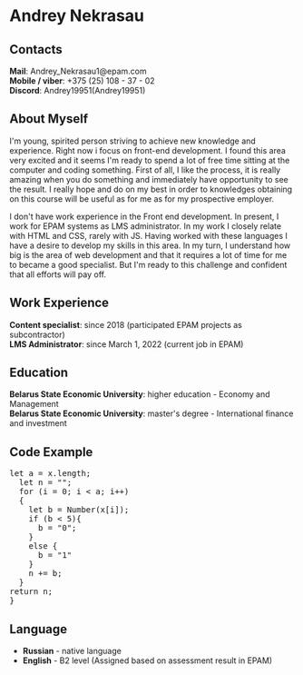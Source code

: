 <h1>Andrey Nekrasau</h1>
<h2>Contacts</h2>
<p><strong>Mail</strong>: Andrey_Nekrasau1@epam.com<br/>
  <strong>Mobile / viber</strong>: +375 (25) 108 - 37 - 02<br/>
  <strong>Discord</strong>: Andrey19951(Andrey19951)</p>

<h2>About Myself</h2>
<p>I'm young, spirited person striving to achieve new knowledge and experience. Right now i focus on front-end development. I found this area very excited and it seems I'm ready to spend a lot of free time sitting at the computer and coding something. First of all, I like the process, it is really amazing when you do something and immediately have opportunity to see the result. I really hope and do on my best in order to knowledges obtaining on this course will be useful as for me as for my prospective employer.</p>
<p>I don't have work experience in the Front end development. In present, I work for EPAM systems as LMS administrator. In my work I closely relate with HTML and CSS, rarely with JS. Having worked with these languages I have a desire to develop my skills in this area. In my turn, I understand how big is the area of web development and that it requires a lot of time for me to became a good specialist. But I'm ready to this challenge and confident that all efforts will pay off.</p>

<h2>Work Experience</h2>
<p><strong>Content specialist</strong>: since 2018 (participated EPAM projects as subcontractor)<br/>
    <strong>LMS Administrator</strong>: since March 1, 2022 (current job in EPAM)</p>
    
<h2>Education</h2>
<p><strong>Belarus State Economic University</strong>: higher education - Economy and Management<br/>
<strong>Belarus State Economic University</strong>: master's degree - International finance and investment</p>

<h2>Code Example</h2>
<pre>let a = x.length;
  let n = "";
  for (i = 0; i < a; i++)
  {
    let b = Number(x[i]);
    if (b < 5){
      b = "0";      
    }
    else {
      b = "1"
    }
    n += b;
  }
return n;
}</pre>

<h2>Language</h2>
<ul>
  <li><strong>Russian</strong> - native language</li>
  <li><strong>English</strong> - B2 level (Assigned based on assessment result in EPAM)</li>
  </ul>
